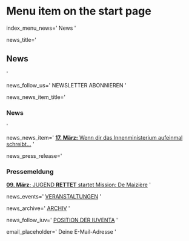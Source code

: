 # Menu item on the start page
index_menu_news='
News
'

news_title='
## News
'

news_follow_us='
NEWSLETTER ABONNIEREN
'

news_news_item_title='
### News
'

news_news_item='
[**17. März:** Wenn dir das Innenministerium aufeinmal schreibt...](./archive#top)
'

news_press_release='
### Pressemeldung

[**09. März:** JUGEND **RETTET** startet Mission: De Maizière](../f/files/Pressemitteilung.pdf) 
'

news_events='
[VERANSTALTUNGEN](https://www.facebook.com/pg/JugendRettet/events/)
'

news_archive='
[ARCHIV](./archive)
'

news_follow_iuv='
[POSITION DER IUVENTA](./mission#current)
'

email_placeholder='
Deine E-Mail-Adresse
'
